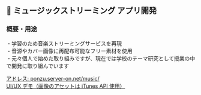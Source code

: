 ## 🎵 ミュージックストリーミング アプリ開発

### 概要・用途

・学習のため音楽ストリーミングサービスを再現  
・音源やカバー画像に再配布可能なフリー素材を使用  
・元々個人で始めた取り組みですが、現在では学校のテーマ研究として授業の中で開発に取り組んでいます

[アドレス: ponzu.server-on.net/music/](//ponzu.server-on.net/music/)  
[UI/UX デモ（画像のアセットは iTunes API 使用）](//ponzu.server-on.net/music/?debug=2)
